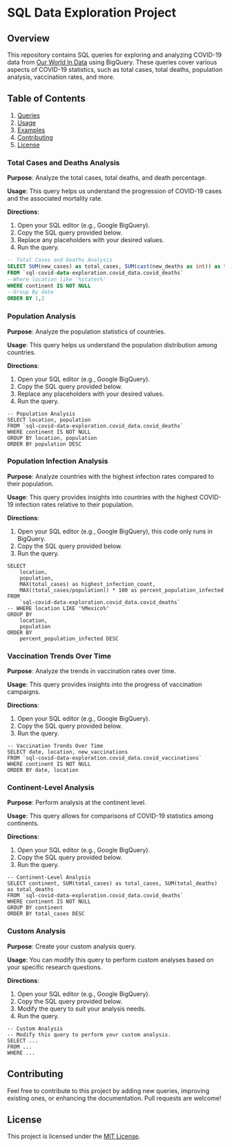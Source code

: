 # SQL Data Exploration Project

## Overview

This repository contains SQL queries for exploring and analyzing COVID-19 data from [Our World In Data](https://ourworldindata.org/covid-deaths) using BigQuery. These queries cover various aspects of COVID-19 statistics, such as total cases, total deaths, population analysis, vaccination rates, and more.

## Table of Contents

1. [Queries](#queries)
2. [Usage](#usage)
3. [Examples](#examples)
4. [Contributing](#contributing)
5. [License](#license)


### Total Cases and Deaths Analysis

**Purpose**: Analyze the total cases, total deaths, and death percentage.

**Usage**: This query helps us understand the progression of COVID-19 cases and the associated mortality rate.

**Directions**:
1. Open your SQL editor (e.g., Google BigQuery).
2. Copy the SQL query provided below.
3. Replace any placeholders with your desired values.
4. Run the query.

```sql
-- Total Cases and Deaths Analysis
SELECT SUM(new_cases) as total_cases, SUM(cast(new_deaths as int)) as total_deaths, SUM(cast(new_deaths as int))/SUM(New_Cases)*100 as death_percentage
FROM `sql-covid-data-exploration.covid_data.covid_deaths` 
--Where location like '%states%'
WHERE continent IS NOT NULL 
--Group By date
ORDER BY 1,2
```

### Population Analysis

**Purpose**: Analyze the population statistics of countries.

**Usage**: This query helps us understand the population distribution among countries.

**Directions**:
1. Open your SQL editor (e.g., Google BigQuery).
2. Copy the SQL query provided below.
3. Replace any placeholders with your desired values.
4. Run the query.

```
-- Population Analysis
SELECT location, population
FROM `sql-covid-data-exploration.covid_data.covid_deaths` 
WHERE continent IS NOT NULL 
GROUP BY location, population
ORDER BY population DESC
```
### Population Infection Analysis

**Purpose**: Analyze countries with the highest infection rates compared to their population.

**Usage**: This query provides insights into countries with the highest COVID-19 infection rates relative to their population.

**Directions**: 
1. Open your SQL editor (e.g., Google BigQuery), this code only runs in BigQuery.
2. Copy the SQL query provided below.
3. Run the query.

```
SELECT
    location,
    population,
    MAX(total_cases) as highest_infection_count,
    MAX((total_cases/population)) * 100 as percent_population_infected
FROM
    `sql-covid-data-exploration.covid_data.covid_deaths`
-- WHERE location LIKE '%Mexico%'
GROUP BY
    location,
    population
ORDER BY
    percent_population_infected DESC
```

### Vaccination Trends Over Time

**Purpose**: Analyze the trends in vaccination rates over time.

**Usage**: This query provides insights into the progress of vaccination campaigns.

**Directions**:

1. Open your SQL editor (e.g., Google BigQuery).
2. Copy the SQL query provided below.
3. Run the query.
```
-- Vaccination Trends Over Time
SELECT date, location, new_vaccinations
FROM `sql-covid-data-exploration.covid_data.covid_vaccinations` 
WHERE continent IS NOT NULL 
ORDER BY date, location
```

### Continent-Level Analysis

**Purpose**: Perform analysis at the continent level.

**Usage**: This query allows for comparisons of COVID-19 statistics among continents.

**Directions**:

1. Open your SQL editor (e.g., Google BigQuery).
2. Copy the SQL query provided below.
3. Run the query.

```
-- Continent-Level Analysis
SELECT continent, SUM(total_cases) as total_cases, SUM(total_deaths) as total_deaths
FROM `sql-covid-data-exploration.covid_data.covid_deaths` 
WHERE continent IS NOT NULL 
GROUP BY continent
ORDER BY total_cases DESC
```

### Custom Analysis

**Purpose**: Create your custom analysis query. 

**Usage**: You can modify this query to perform custom analyses based on your specific research questions.

**Directions**:
1. Open your SQL editor (e.g., Google BigQuery).
2. Copy the SQL query provided below.
3. Modify the query to suit your analysis needs.
4. Run the query.

```
-- Custom Analysis
-- Modify this query to perform your custom analysis.
SELECT ...
FROM ...
WHERE ...
```


## Contributing

Feel free to contribute to this project by adding new queries, improving existing ones, or enhancing the documentation. Pull requests are welcome!


## License

This project is licensed under the [MIT License](LICENSE).



